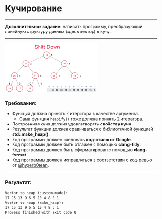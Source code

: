 # Кучирование

---

**Дополнительное задание**: написать программу, преобразующий линейную структуру данных (здесь вектор) в кучу.

---
![heap](./heapimage.png)
### Требования:
- Функция должна принять 2 итератора в качестве аргумента.
    - Сама функция `heapify()` тоже должна принять 2 итератора.
- Построенная куча должна удовлетворять **свойству кучи**.
- Результат функции должен сравниваться с библиотечной функцией **std::make_heap()**.
- Код программы должен следовать **код-стилю от Google**.
- Код программы должен быть отлажен с помощью **clang-tidy**.
- Код программы должен быть сформатирован с помощью **clang-format**.
- Код программы должен исправляться в соответствии с код-ревью от [@hyperb0rean](https://github.com/hyperb0rean).
---
### Результат:
```
Vector to heap (custom-made):
17 15 13 9 6 5 10 4 8 3 1
Vector to heap (make_heap):
17 15 13 9 6 5 10 4 8 3 1
Process finished with exit code 0
```
